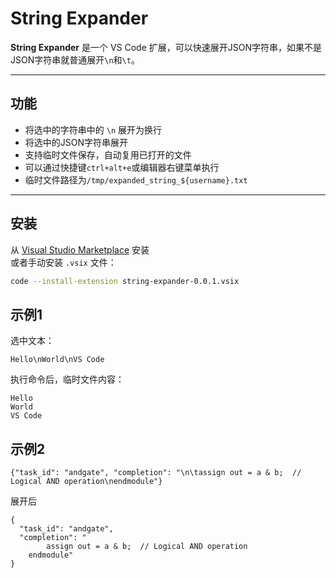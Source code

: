 # String Expander

**String Expander** 是一个 VS Code 扩展，可以快速展开JSON字符串，如果不是JSON字符串就普通展开`\n`和`\t`。

---

## 功能

- 将选中的字符串中的 `\n` 展开为换行
- 将选中的JSON字符串展开
- 支持临时文件保存，自动复用已打开的文件
- 可以通过快捷键`ctrl+alt+e`或编辑器右键菜单执行
- 临时文件路径为`/tmp/expanded_string_${username}.txt`

---

## 安装

从 [Visual Studio Marketplace](https://marketplace.visualstudio.com/) 安装  
   或者手动安装 `.vsix` 文件：
   ```bash
   code --install-extension string-expander-0.0.1.vsix
   ```
 
## 示例1

选中文本：

```
Hello\nWorld\nVS Code
```

执行命令后，临时文件内容：

```
Hello
World
VS Code
```

## 示例2
```
{"task_id": "andgate", "completion": "\n\tassign out = a & b;  // Logical AND operation\nendmodule"}
```

展开后

```
{
  "task_id": "andgate",
  "completion": "
    	assign out = a & b;  // Logical AND operation
    endmodule"
}
```